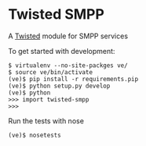 Twisted SMPP
===========

A [Twisted][twisted] module for SMPP services

To get started with development:

    $ virtualenv --no-site-packges ve/
    $ source ve/bin/activate
    (ve)$ pip install -r requirements.pip
    (ve)$ python setup.py develop
    (ve)$ python
    >>> import twisted-smpp
    >>>

Run the tests with nose

    (ve)$ nosetests

[twisted]: http://www.twistedmatrix.com
